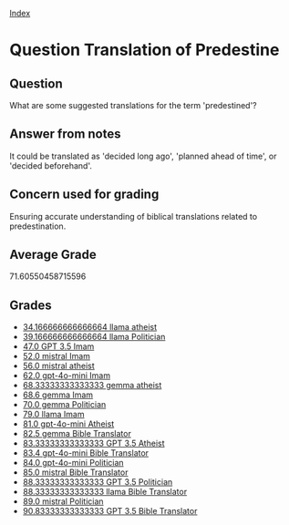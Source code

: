 
[Index](../../index.md)
# Question Translation of Predestine
## Question
What are some suggested translations for the term 'predestined'?

## Answer from notes
It could be translated as 'decided long ago', 'planned ahead of time', or 'decided beforehand'.

## Concern used for grading
Ensuring accurate understanding of biblical translations related to predestination.

## Average Grade
71.60550458715596

## Grades
 * [34.166666666666664 llama atheist](../answers/llama_atheist/Translation_of_Predestine.md)
 * [39.166666666666664 llama Politician](../answers/llama_Politician/Translation_of_Predestine.md)
 * [47.0 GPT 3.5 Imam](../answers/GPT_3.5_Imam/Translation_of_Predestine.md)
 * [52.0 mistral Imam](../answers/mistral_Imam/Translation_of_Predestine.md)
 * [56.0 mistral atheist](../answers/mistral_atheist/Translation_of_Predestine.md)
 * [62.0 gpt-4o-mini Imam](../answers/gpt-4o-mini_Imam/Translation_of_Predestine.md)
 * [68.33333333333333 gemma atheist](../answers/gemma_atheist/Translation_of_Predestine.md)
 * [68.6 gemma Imam](../answers/gemma_Imam/Translation_of_Predestine.md)
 * [70.0 gemma Politician](../answers/gemma_Politician/Translation_of_Predestine.md)
 * [79.0 llama Imam](../answers/llama_Imam/Translation_of_Predestine.md)
 * [81.0 gpt-4o-mini Atheist](../answers/gpt-4o-mini_Atheist/Translation_of_Predestine.md)
 * [82.5 gemma Bible Translator](../answers/gemma_Bible_Translator/Translation_of_Predestine.md)
 * [83.33333333333333 GPT 3.5 Atheist](../answers/GPT_3.5_Atheist/Translation_of_Predestine.md)
 * [83.4 gpt-4o-mini Bible Translator](../answers/gpt-4o-mini_Bible_Translator/Translation_of_Predestine.md)
 * [84.0 gpt-4o-mini Politician](../answers/gpt-4o-mini_Politician/Translation_of_Predestine.md)
 * [85.0 mistral Bible Translator](../answers/mistral_Bible_Translator/Translation_of_Predestine.md)
 * [88.33333333333333 GPT 3.5 Politician](../answers/GPT_3.5_Politician/Translation_of_Predestine.md)
 * [88.33333333333333 llama Bible Translator](../answers/llama_Bible_Translator/Translation_of_Predestine.md)
 * [89.0 mistral Politician](../answers/mistral_Politician/Translation_of_Predestine.md)
 * [90.83333333333333 GPT 3.5 Bible Translator](../answers/GPT_3.5_Bible_Translator/Translation_of_Predestine.md)
